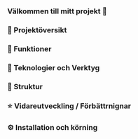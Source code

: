 # 

### Välkommen till mitt projekt :wave:

 
### :open_book: Projektöversikt 


### :rocket: Funktioner 


### :wrench: Teknologier och Verktyg 


### :file_folder: Struktur 


### :star: Vidareutveckling / Förbättrnignar 


### :gear: Installation och körning

